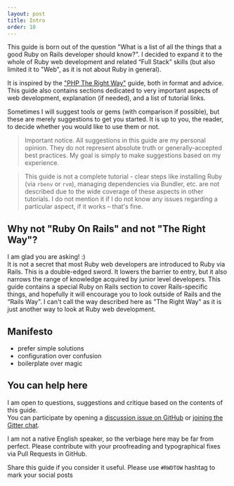 ```yaml
---
layout: post
title: Intro
order: 10
---
```


This guide is born out of the question "What is a list of all the things that a good Ruby on Rails developer should know?". I decided to expand it to the whole of Ruby web development and related “Full Stack” skills (but also limited it to "Web", as it is not about Ruby in general).

It is inspired by the ["PHP The Right Way"](http://www.phptherightway.com/) guide, both in format and advice. This guide also contains sections dedicated to very important aspects of web development, explanation (if needed), and a list of tutorial links.

Sometimes I will suggest tools or gems (with comparison if possible), but these are merely suggestions to get you started. It is up to you, the reader, to decide whether you would like to use them or not.

> Important notice. All suggestions in this guide are my personal opinion. They do not represent absolute truth or generally-accepted best practices. My goal is simply to make suggestions based on my experience.

> This guide is not a complete tutorial - clear steps like installing Ruby (via `rbenv` or `rvm`), managing dependencies via Bundler, etc. are not described due to the wide coverage of these aspects in other tutorials. I do not mention it if I do not know any issues regarding a particular aspect, if it works – that's fine.

## Why not "Ruby On Rails" and not "The Right Way"?
I am glad you are asking! :)  
It is not a secret that most Ruby web developers are introduced to Ruby via Rails. This is a double-edged sword. It lowers the barrier to entry, but it also narrows the range of knowledge acquired by junior level developers. This guide contains a special Ruby on Rails section to cover Rails-specific things, and hopefully it will encourage you to look outside of Rails and the “Rails Way”. I can't call the way described here as "The Right Way" as it is just another way to look at Ruby web development.

## Manifesto

* prefer simple solutions
* configuration over confusion
* boilerplate over magic

## You can help here

I am open to questions, suggestions and critique based on the contents of this guide.  
You can participate by opening a [discussion issue on GitHub](https://github.com/iJackUA/rwdtow/issues/new) or [joining the Gitter chat](https://gitter.im/iJackUA/rwdtow).

I am not a native English speaker, so the verbiage here may be far from perfect. Please contribute with your proofreading and typographical fixes via Pull Requests in GitHub.

Share this guide if you consider it useful. Please use `#RWDTOW` hashtag to mark your social posts 

